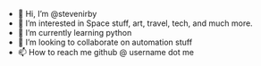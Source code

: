 - 👋 Hi, I’m @stevenirby
- 👀 I’m interested in Space stuff, art, travel, tech, and much more.
- 🌱 I’m currently learning python
- 💞️ I’m looking to collaborate on automation stuff
- 📫 How to reach me github @ username dot me

<!---
stevenirby/stevenirby is a ✨ special ✨ repository because its `README.md` (this file) appears on your GitHub profile.
You can click the Preview link to take a look at your changes.
--->
